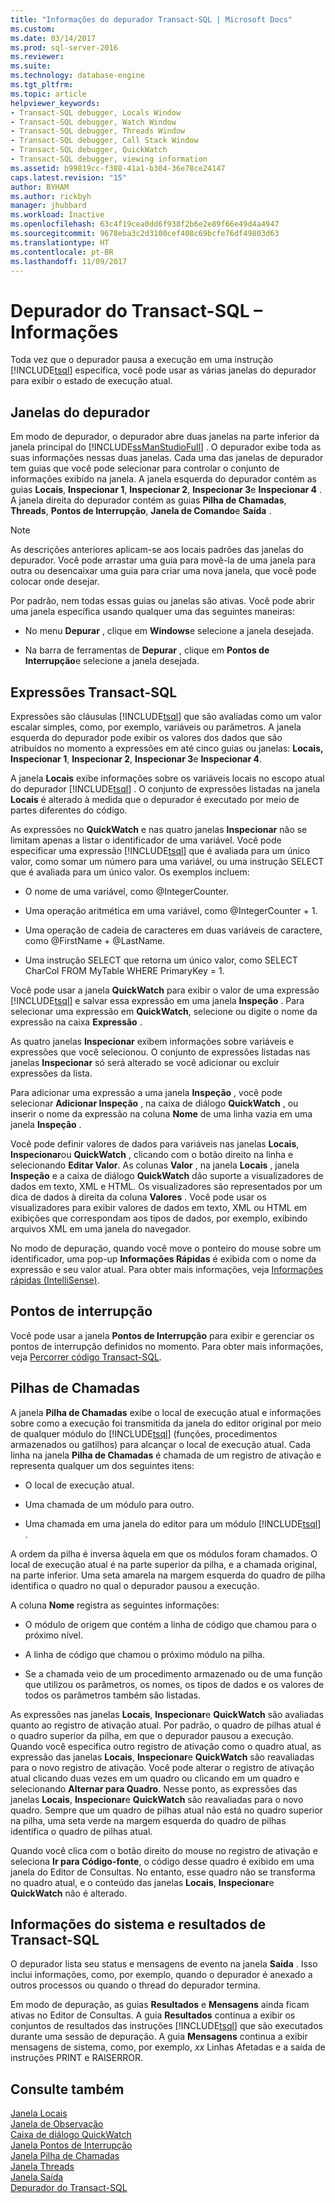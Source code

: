```yaml
---
title: "Informações do depurador Transact-SQL | Microsoft Docs"
ms.custom: 
ms.date: 03/14/2017
ms.prod: sql-server-2016
ms.reviewer: 
ms.suite: 
ms.technology: database-engine
ms.tgt_pltfrm: 
ms.topic: article
helpviewer_keywords:
- Transact-SQL debugger, Locals Window
- Transact-SQL debugger, Watch Window
- Transact-SQL debugger, Threads Window
- Transact-SQL debugger, Call Stack Window
- Transact-SQL debugger, QuickWatch
- Transact-SQL debugger, viewing information
ms.assetid: b99819cc-f388-41a1-b304-36e78ce24147
caps.latest.revision: "15"
author: BYHAM
ms.author: rickbyh
manager: jhubbard
ms.workload: Inactive
ms.openlocfilehash: 63c4f19cea0dd6f938f2b6e2e89f66e49d4a4947
ms.sourcegitcommit: 9678eba3c2d3100cef408c69bcfe76df49803d63
ms.translationtype: HT
ms.contentlocale: pt-BR
ms.lasthandoff: 11/09/2017
---
```

# <a name="transact-sql-debugger---information"></a>Depurador do Transact-SQL – Informações
  Toda vez que o depurador pausa a execução em uma instrução [!INCLUDE[tsql](../../includes/tsql-md.md)] específica, você pode usar as várias janelas do depurador para exibir o estado de execução atual.  
  
## <a name="debugger-windows"></a>Janelas do depurador  
 Em modo de depurador, o depurador abre duas janelas na parte inferior da janela principal do [!INCLUDE[ssManStudioFull](../../includes/ssmanstudiofull-md.md)] . O depurador exibe toda as suas informações nessas duas janelas. Cada uma das janelas de depurador tem guias que você pode selecionar para controlar o conjunto de informações exibido na janela. A janela esquerda do depurador contém as guias **Locais**, **Inspecionar 1**, **Inspecionar 2**, **Inspecionar 3**e **Inspecionar 4** . A janela direita do depurador contém as guias **Pilha de Chamadas**, **Threads**, **Pontos de Interrupção**, **Janela de Comando**e **Saída** .  
  
> [!NOTE]  
>  As descrições anteriores aplicam-se aos locais padrões das janelas do depurador. Você pode arrastar uma guia para movê-la de uma janela para outra ou desencaixar uma guia para criar uma nova janela, que você pode colocar onde desejar.  
  
 Por padrão, nem todas essas guias ou janelas são ativas. Você pode abrir uma janela específica usando qualquer uma das seguintes maneiras:  
  
-   No menu **Depurar** , clique em **Windows**e selecione a janela desejada.  
  
-   Na barra de ferramentas de **Depurar** , clique em **Pontos de Interrupção**e selecione a janela desejada.  
  
## <a name="transact-sql-expressions"></a>Expressões Transact-SQL  
 Expressões são cláusulas [!INCLUDE[tsql](../../includes/tsql-md.md)] que são avaliadas como um valor escalar simples, como, por exemplo, variáveis ou parâmetros. A janela esquerda do depurador pode exibir os valores dos dados que são atribuídos no momento a expressões em até cinco guias ou janelas: **Locais, Inspecionar 1**, **Inspecionar 2**, **Inspecionar 3**e **Inspecionar 4**.  
  
 A janela **Locais** exibe informações sobre os variáveis locais no escopo atual do depurador [!INCLUDE[tsql](../../includes/tsql-md.md)] . O conjunto de expressões listadas na janela **Locais** é alterado à medida que o depurador é executado por meio de partes diferentes do código.  
  
 As expressões no **QuickWatch** e nas quatro janelas **Inspecionar** não se limitam apenas a listar o identificador de uma variável. Você pode especificar uma expressão [!INCLUDE[tsql](../../includes/tsql-md.md)] que é avaliada para um único valor, como somar um número para uma variável, ou uma instrução SELECT que é avaliada para um único valor. Os exemplos incluem:  
  
-   O nome de uma variável, como @IntegerCounter.  
  
-   Uma operação aritmética em uma variável, como @IntegerCounter + 1.  
  
-   Uma operação de cadeia de caracteres em duas variáveis de caractere, como @FirstName + @LastName.  
  
-   Uma instrução SELECT que retorna um único valor, como SELECT CharCol FROM MyTable WHERE PrimaryKey = 1.  
  
 Você pode usar a janela **QuickWatch** para exibir o valor de uma expressão [!INCLUDE[tsql](../../includes/tsql-md.md)] e salvar essa expressão em uma janela **Inspeção** . Para selecionar uma expressão em **QuickWatch**, selecione ou digite o nome da expressão na caixa **Expressão** .  
  
 As quatro janelas **Inspecionar** exibem informações sobre variáveis e expressões que você selecionou. O conjunto de expressões listadas nas janelas **Inspecionar** só será alterado se você adicionar ou excluir expressões da lista.  
  
 Para adicionar uma expressão a uma janela **Inspeção** , você pode selecionar **Adicionar Inspeção** , na caixa de diálogo **QuickWatch** , ou inserir o nome da expressão na coluna **Nome** de uma linha vazia em uma janela **Inspeção** .  
  
 Você pode definir valores de dados para variáveis nas janelas **Locais**, **Inspecionar**ou **QuickWatch** , clicando com o botão direito na linha e selecionando **Editar Valor**. As colunas **Valor** , na janela **Locais** , janela **Inspeção** e a caixa de diálogo **QuickWatch** dão suporte a visualizadores de dados em texto, XML e HTML. Os visualizadores são representados por um dica de dados à direita da coluna **Valores** . Você pode usar os visualizadores para exibir valores de dados em texto, XML ou HTML em exibições que correspondam aos tipos de dados, por exemplo, exibindo arquivos XML em uma janela do navegador.  
  
 No modo de depuração, quando você move o ponteiro do mouse sobre um identificador, uma pop-up **Informações Rápidas** é exibida com o nome da expressão e seu valor atual. Para obter mais informações, veja [Informações rápidas &#40;IntelliSense&#41;](../../relational-databases/scripting/quick-info-intellisense.md).  
  
## <a name="breakpoints"></a>Pontos de interrupção  
 Você pode usar a janela **Pontos de Interrupção** para exibir e gerenciar os pontos de interrupção definidos no momento. Para obter mais informações, veja [Percorrer código Transact-SQL](../../relational-databases/scripting/step-through-transact-sql-code.md).  
  
## <a name="call-stacks"></a>Pilhas de Chamadas  
 A janela **Pilha de Chamadas** exibe o local de execução atual e informações sobre como a execução foi transmitida da janela do editor original por meio de qualquer módulo do [!INCLUDE[tsql](../../includes/tsql-md.md)] (funções, procedimentos armazenados ou gatilhos) para alcançar o local de execução atual. Cada linha na janela **Pilha de Chamadas** é chamada de um registro de ativação e representa qualquer um dos seguintes itens:  
  
-   O local de execução atual.  
  
-   Uma chamada de um módulo para outro.  
  
-   Uma chamada em uma janela do editor para um módulo [!INCLUDE[tsql](../../includes/tsql-md.md)] .  
  
 A ordem da pilha é inversa àquela em que os módulos foram chamados. O local de execução atual é na parte superior da pilha, e a chamada original, na parte inferior. Uma seta amarela na margem esquerda do quadro de pilha identifica o quadro no qual o depurador pausou a execução.  
  
 A coluna **Nome** registra as seguintes informações:  
  
-   O módulo de origem que contém a linha de código que chamou para o próximo nível.  
  
-   A linha de código que chamou o próximo módulo na pilha.  
  
-   Se a chamada veio de um procedimento armazenado ou de uma função que utilizou os parâmetros, os nomes, os tipos de dados e os valores de todos os parâmetros também são listadas.  
  
 As expressões nas janelas **Locais**, **Inspecionar**e **QuickWatch** são avaliadas quanto ao registro de ativação atual. Por padrão, o quadro de pilhas atual é o quadro superior da pilha, em que o depurador pausou a execução. Quando você especifica outro registro de ativação como o quadro atual, as expressão das janelas **Locais**, **Inspecionar**e **QuickWatch** são reavaliadas para o novo registro de ativação. Você pode alterar o registro de ativação atual clicando duas vezes em um quadro ou clicando em um quadro e selecionando **Alternar para Quadro**. Nesse ponto, as expressões das janelas **Locais**, **Inspecionar**e **QuickWatch** são reavaliadas para o novo quadro. Sempre que um quadro de pilhas atual não está no quadro superior na pilha, uma seta verde na margem esquerda do quadro de pilhas identifica o quadro de pilhas atual.  
  
 Quando você clica com o botão direito do mouse no registro de ativação e seleciona **Ir para Código-fonte**, o código desse quadro é exibido em uma janela do Editor de Consultas. No entanto, esse quadro não se transforma no quadro atual, e o conteúdo das janelas **Locais**, **Inspecionar**e **QuickWatch** não é alterado.  
  
## <a name="system-information-and-transact-sql-results"></a>Informações do sistema e resultados de Transact-SQL  
 O depurador lista seu status e mensagens de evento na janela **Saída** . Isso inclui informações, como, por exemplo, quando o depurador é anexado a outros processos ou quando o thread do depurador termina.  
  
 Em modo de depuração, as guias **Resultados** e **Mensagens** ainda ficam ativas no Editor de Consultas. A guia **Resultados** continua a exibir os conjuntos de resultados das instruções [!INCLUDE[tsql](../../includes/tsql-md.md)] que são executados durante uma sessão de depuração. A guia **Mensagens** continua a exibir mensagens de sistema, como, por exemplo, *xx* Linhas Afetadas e a saída de instruções PRINT e RAISERROR.  
  
## <a name="see-also"></a>Consulte também  
 [Janela Locais](../../relational-databases/scripting/transact-sql-debugger-locals-window.md)   
 [Janela de Observação](../../relational-databases/scripting/transact-sql-debugger-watch-window.md)   
 [Caixa de diálogo QuickWatch](../../relational-databases/scripting/transact-sql-debugger-quickwatch-dialog-box.md)   
 [Janela Pontos de Interrupção](../../relational-databases/scripting/transact-sql-debugger-breakpoints-window.md)   
 [Janela Pilha de Chamadas](../../relational-databases/scripting/transact-sql-debugger-call-stack-window.md)   
 [Janela Threads](../../relational-databases/scripting/transact-sql-debugger-threads-window.md)   
 [Janela Saída](../../relational-databases/scripting/transact-sql-debugger-output-window.md)   
 [Depurador do Transact-SQL](../../relational-databases/scripting/transact-sql-debugger.md)  
  
  
